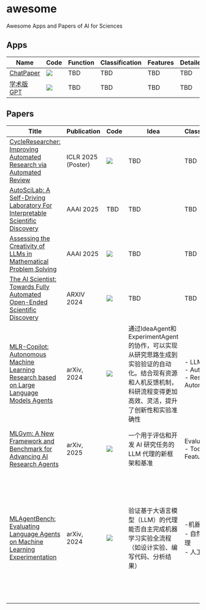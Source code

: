# awesome
Awesome Apps and Papers of AI for Sciences


## Apps

|  Name  | Code | Function | Classification | Features | Detailed    |
| ----------- | ----------- | ----------- | ----------- | ----------- | ----------- | 
| [ChatPaper](https://chatpaper.com/) | [![](https://img.shields.io/github/stars/kaixindelele/ChatPaper?style=social)](https://github.com/kaixindelele/ChatPaper) | TBD | TBD | TBD | TBD |
| [学术版GPT](https://academic.chatwithpaper.org/) | [![](https://img.shields.io/github/stars/binary-husky/gpt_academic?style=social)](https://github.com/binary-husky/gpt_academic) | TBD | TBD | TBD | TBD |



## Papers

|  Title  |  Publication  | Code | Idea | Classification | Features    | Detailed    |
| ----------- | ----------- | ----------- | ----------- | ----------- | ----------- | ----------- |
| [CycleResearcher: Improving Automated Research via Automated Review](https://openreview.net/forum?id=bjcsVLoHYs) | ICLR 2025 (Poster) | [![](https://img.shields.io/github/stars/zhu-minjun/Researcher?style=social)](https://github.com/zhu-minjun/Researcher) | TBD | TBD | TBD | TBD |
| [AutoSciLab: A Self-Driving Laboratory For Interpretable Scientific Discovery](https://arxiv.org/abs/2412.12347) | AAAI 2025 | TBD | TBD | TBD | TBD | TBD |
| [Assessing the Creativity of LLMs in Mathematical Problem Solving](https://arxiv.org/abs/2410.18336) | AAAI 2025 | [![](https://img.shields.io/github/stars/JunyiYe/CreativeMath?style=social)](https://github.com/JunyiYe/CreativeMath) | TBD | TBD | TBD | TBD |
| [The AI Scientist: Towards Fully Automated Open-Ended Scientific Discovery](https://arxiv.org/abs/2408.06292) | ARXIV 2024 | [![](https://img.shields.io/github/stars/SakanaAI/AI-Scientist?style=social)](https://github.com/SakanaAI/AI-Scientist) | TBD | TBD | TBD | TBD |
| [MLR-Copilot: Autonomous Machine Learning Research based on Large Language Models Agents](https://arxiv.org/abs/2408.14033) | arXiv, 2024 |  [![](https://img.shields.io/github/stars/du-nlp-lab/MLR-Copilot?style=social)](https://github.com/du-nlp-lab/MLR-Copilot)  | 通过IdeaAgent和ExperimentAgent的协作，可以实现从研究思路生成到实验验证的自动化。结合现有资源和人机反馈机制，科研流程变得更加高效、灵活，提升了创新性和实验准确性 | - LLM Agents<br>- AutoML<br>- Research Automation | - 多Agent协作（Researcher、Coder、Reviewer）<br>- 自动论文选题与实验设计<br>-  多任务适用性与性能验证 |通过 LLM 代理驱动的自动化研究流程，将机器学习研究中的文献分析、假设生成、实验实现和结果验证整合为连贯的系统，显著降低研究门槛并提升效率 |
| [MLGym: A New Framework and Benchmark for Advancing AI Research Agents](https://arxiv.org/abs/2502.14499) | arXiv, 2025 |  [![](https://img.shields.io/github/stars/facebookresearch/MLGym?style=social)](https://github.com/facebookresearch/MLGym) | 一个用于评估和开发 AI 研究任务的 LLM 代理的新框架和基准 | Evaluationk<br>- Tools & Features | - 任务多样性<br>- 灵活性与扩展性<br>- Gym 接口优势 |面向科研任务，科研代理的标准化评估平台，推动Agent系统在科研中的实用化 |
| [MLAgentBench: Evaluating Language Agents on Machine Learning Experimentation](https://arxiv.org/abs/2310.03302) | arXiv, 2024 |  [![](https://img.shields.io/github/stars/snap-stanford/MLAgentBench?style=social)](https://github.com/snap-stanford/MLAgentBench)  | 验证基于大语言模型（LLM）的代理能否自主完成机器学习实验全流程（如设计实验、编写代码、分析结果） | -机器学习<br>- 自然语言处理<br>- 人工智能 | -基于 ReAct 框架<br>- 支持Claude v1.0/2.1/3 Opus、GPT-4、GPT-4-turbo、Gemini Pro、Mixtral|agent通过Inspect Script Lines分析基线模型架构，尝试调整学习率（失败）、添加 Dropout（效果不佳），最终通过增加卷积层滤波器数量（从 6→32/16→64）提升准确率至 64.31%，满足 10% 提升目标 |
